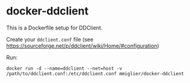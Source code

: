 docker-ddclient
==================

This is a Dockerfile setup for DDClient.

Create your `ddclient.conf` file (see https://sourceforge.net/p/ddclient/wiki/Home/#configuration)

Run:

    docker run -d --name=ddclient --net=host -v /path/to/ddclient.conf:/etc/ddclient.conf mmiglier/docker-ddclient